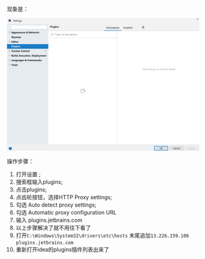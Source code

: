 现象是：

![](images/1.png)

操作步骤：

1. 打开设置 ;
2. 搜索框输入plugins;
3. 点击plugins;
4. 点齿轮按钮，选择HTTP Proxy settings;
5. 勾选 Auto detect proxy settings;
6. 勾选 Automatic proxy configuration URL
7. 输入 plugins.jetbrains.com
8. 以上步骤解决了就不用往下看了
9. 打开`C:\Windows\System32\drivers\etc\hosts` 末尾追加`13.226.159.106 plugins.jetbrains.com`
10. 重新打开idea的plugins插件列表出来了

